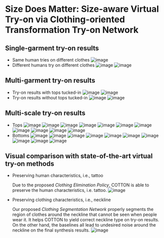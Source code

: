 # Size Does Matter: Size-aware Virtual Try-on via Clothing-oriented Transformation Try-on Network
## Single-garment try-on results

  - Same human tries on different clothes
  ![image](https://github.com/cotton6/COTTON-size-does-matter/blob/main/Try-on%20results/9331_60_woH_wBanner.gif)
  - Different humans try on different clothes
  ![image](https://github.com/cotton6/COTTON-size-does-matter/blob/main/Try-on%20results/w_60_woH_wBanner.gif)
  ![image](https://github.com/cotton6/COTTON-size-does-matter/blob/main/Try-on%20results/m_60_woH_wBanner.gif)

## Multi-garment try-on results
  - Try-on results with tops tucked-in
  ![image](https://github.com/cotton6/COTTON-size-does-matter/blob/main/Try-on%20results/CVPR_outfit_female_tucked_masked.gif)
  ![image](https://github.com/cotton6/COTTON-size-does-matter/blob/main/Try-on%20results/CVPR_outfit_male_tucked_masked.gif)
  - Try-on results without tops tucked-in
  ![image](https://github.com/cotton6/COTTON-size-does-matter/blob/main/Try-on%20results/CVPR_outfit_female_masked.gif)
  ![image](https://github.com/cotton6/COTTON-size-does-matter/blob/main/Try-on%20results/CVPR_outfit_male_masked.gif)

## Multi-scale try-on results
  - Tops
  ![image](https://github.com/cotton6/COTTON-size-does-matter/blob/main/Try-on%20results/banner.jpg)
  ![image](https://github.com/cotton6/COTTON-size-does-matter/blob/main/Try-on%20results/human5_upper9_masked.gif)
  ![image](https://github.com/cotton6/COTTON-size-does-matter/blob/main/Try-on%20results/human20_upper163_masked.gif)
  ![image](https://github.com/cotton6/COTTON-size-does-matter/blob/main/Try-on%20results/human36_upper87_masked.gif)
  ![image](https://github.com/cotton6/COTTON-size-does-matter/blob/main/Try-on%20results/human37_upper137_masked.gif)
  ![image](https://github.com/cotton6/COTTON-size-does-matter/blob/main/Try-on%20results/human45_upper152_masked.gif)
  ![image](https://github.com/cotton6/COTTON-size-does-matter/blob/main/Try-on%20results/human56_upper4_masked.gif)
  ![image](https://github.com/cotton6/COTTON-size-does-matter/blob/main/Try-on%20results/human58_upper102_masked.gif)
  ![image](https://github.com/cotton6/COTTON-size-does-matter/blob/main/Try-on%20results/human63_upper31_masked.gif)
  ![image](https://github.com/cotton6/COTTON-size-does-matter/blob/main/Try-on%20results/human65_upper69_masked.gif)
  ![image](https://github.com/cotton6/COTTON-size-does-matter/blob/main/Try-on%20results/human68_upper127_masked.gif)
  - Bottoms
  ![image](https://github.com/cotton6/COTTON-size-does-matter/blob/main/Try-on%20results/human3_lower111_masked.gif)
  ![image](https://github.com/cotton6/COTTON-size-does-matter/blob/main/Try-on%20results/human23_lower26_masked.gif)
  ![image](https://github.com/cotton6/COTTON-size-does-matter/blob/main/Try-on%20results/human28_lower63_masked.gif)
  ![image](https://github.com/cotton6/COTTON-size-does-matter/blob/main/Try-on%20results/human33_lower128_masked.gif)
  ![image](https://github.com/cotton6/COTTON-size-does-matter/blob/main/Try-on%20results/human50_lower14_masked.gif)
  ![image](https://github.com/cotton6/COTTON-size-does-matter/blob/main/Try-on%20results/human51_lower19_masked.gif)
  ![image](https://github.com/cotton6/COTTON-size-does-matter/blob/main/Try-on%20results/human57_lower82_masked.gif)
  ![image](https://github.com/cotton6/COTTON-size-does-matter/blob/main/Try-on%20results/human61_lower112_masked.gif)
  ![image](https://github.com/cotton6/COTTON-size-does-matter/blob/main/Try-on%20results/human72_lower130_masked.gif)
  ![image](https://github.com/cotton6/COTTON-size-does-matter/blob/main/Try-on%20results/human73_lower71_masked.gif)

## Visual comparison with state-of-the-art virtual try-on methods

  - Preserving human characteristics, i.e., tattoo
    
    Due to the proposed *Clothing Elimination Policy*, COTTON is able to preserve the human characteristics, i.e. tattoo.
  ![image](https://github.com/cotton6/COTTON-size-does-matter/blob/main/Try-on%20results/preserving%20human%20characteristics_woH.jpg)

  - Preserving clothing characteristics, i.e., neckline
    
    Our proposed *Clothing Segmentation Network* properly segments the region of clothes around the neckline that cannot be seen when people wear it. It helps COTTON to yield correct neckline type on try-on results. On the other hand, the baselines all lead to undesired noise around the neckline on the final synthesis results.
  ![image](https://github.com/cotton6/COTTON-size-does-matter/blob/main/Try-on%20results/Vneck%20comparison_woH.jpg)
